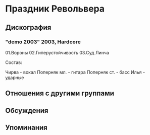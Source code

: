 # Праздник Револьвера



## Дискография

### "demo 2003" 2003, Hardcore

01.Вороны
02.Гиперустойчивость
03.Суд Линча
 
Состав:
 
Чирва - вокал
Поперняк мл. - гитара
Поперняк ст. - басс
Илья - ударные


## Отношения с другими группами


## Обсуждения


## Упоминания

